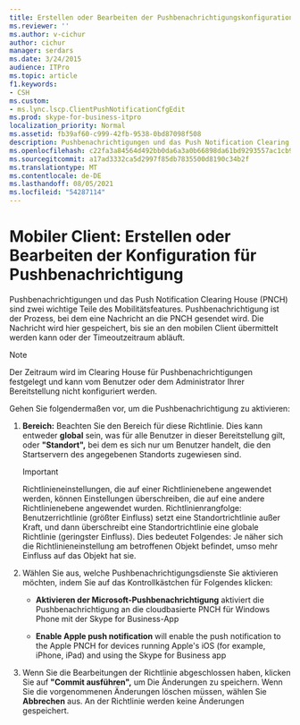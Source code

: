 ```yaml
---
title: Erstellen oder Bearbeiten der Pushbenachrichtigungskonfiguration für mobile Clients
ms.reviewer: ''
ms.author: v-cichur
author: cichur
manager: serdars
ms.date: 3/24/2015
audience: ITPro
ms.topic: article
f1.keywords:
- CSH
ms.custom:
- ms.lync.lscp.ClientPushNotificationCfgEdit
ms.prod: skype-for-business-itpro
localization_priority: Normal
ms.assetid: fb39af60-c999-42fb-9538-0bd87098f508
description: Pushbenachrichtigungen und das Push Notification Clearing House (PNCH) sind zwei wichtige Teile des Mobilitätsfeatures. Pushbenachrichtigung ist der Prozess, bei dem eine Nachricht an die PNCH gesendet wird. Die Nachricht wird hier gespeichert, bis sie an den mobilen Client übermittelt werden kann oder der Timeoutzeitraum abläuft.
ms.openlocfilehash: c22fa3a84564d492bb0da6a3a0b66898da61bd9293557ac1cb922f8d5aaceac9
ms.sourcegitcommit: a17ad3332ca5d2997f85db7835500d8190c34b2f
ms.translationtype: MT
ms.contentlocale: de-DE
ms.lasthandoff: 08/05/2021
ms.locfileid: "54287114"
---
```

# <a name="mobile-client-create-or-edit-push-notification-configuration"></a>Mobiler Client: Erstellen oder Bearbeiten der Konfiguration für Pushbenachrichtigung
 
Pushbenachrichtigungen und das Push Notification Clearing House (PNCH) sind zwei wichtige Teile des Mobilitätsfeatures. Pushbenachrichtigung ist der Prozess, bei dem eine Nachricht an die PNCH gesendet wird. Die Nachricht wird hier gespeichert, bis sie an den mobilen Client übermittelt werden kann oder der Timeoutzeitraum abläuft. 
  
> [!NOTE]
> Der Zeitraum wird im Clearing House für Pushbenachrichtigungen festgelegt und kann vom Benutzer oder dem Administrator Ihrer Bereitstellung nicht konfiguriert werden. 
  
Gehen Sie folgendermaßen vor, um die Pushbenachrichtigung zu aktivieren:
  
1. **Bereich:** Beachten Sie den Bereich für diese Richtlinie. Dies kann entweder **global** sein, was für alle Benutzer in dieser Bereitstellung gilt, oder **"Standort",** bei dem es sich nur um Benutzer handelt, die den Startservern des angegebenen Standorts zugewiesen sind.
    
    > [!IMPORTANT]
    > Richtlinieneinstellungen, die auf einer Richtlinienebene angewendet werden, können Einstellungen überschreiben, die auf eine andere Richtlinienebene angewendet wurden. Richtlinienrangfolge: Benutzerrichtlinie (größter Einfluss) setzt eine Standortrichtlinie außer Kraft, und dann überschreibt eine Standortrichtlinie eine globale Richtlinie (geringster Einfluss). Dies bedeutet Folgendes: Je näher sich die Richtlinieneinstellung am betroffenen Objekt befindet, umso mehr Einfluss auf das Objekt hat sie. 
  
2. Wählen Sie aus, welche Pushbenachrichtigungsdienste Sie aktivieren möchten, indem Sie auf das Kontrollkästchen für Folgendes klicken:
    
   - **Aktivieren der Microsoft-Pushbenachrichtigung** aktiviert die Pushbenachrichtigung an die cloudbasierte PNCH für Windows Phone mit der Skype for Business-App
    
   - **Enable Apple push notification** will enable the push notification to the Apple PNCH for devices running Apple's iOS (for example, iPhone, iPad) and using the Skype for Business app
    
3. Wenn Sie die Bearbeitungen der Richtlinie abgeschlossen haben, klicken Sie auf **"Commit ausführen",** um Die Änderungen zu speichern. Wenn Sie die vorgenommenen Änderungen löschen müssen, wählen Sie **Abbrechen** aus. An der Richtlinie werden keine Änderungen gespeichert.
    

